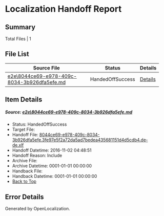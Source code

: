 # <a name='report-top'></a> Localization Handoff Report

## Summary
 Total Files | 1

## File List
 Source File | Status | Details 
 ----------- | ------ | ------- 
 [e2e\8044ce69-e978-409c-8034-3b926dfa5efe.md](https://github.com/OpenLocalizationTestOrg/ol-test0/blob/0d572a241e03326f688222e84ea126d92d069814/e2e/8044ce69-e978-409c-8034-3b926dfa5efe.md) | HandedOffSuccess | [Details](#adda98d014b35031c8954f03e9f5eb33c70e565b1)

## Item Details
##### <a name='adda98d014b35031c8954f03e9f5eb33c70e565b1'></a> Source: [e2e\8044ce69-e978-409c-8034-3b926dfa5efe.md](https://github.com/OpenLocalizationTestOrg/ol-test0/blob/0d572a241e03326f688222e84ea126d92d069814/e2e/8044ce69-e978-409c-8034-3b926dfa5efe.md)
* Status: HandedOffSuccess
* Target File: 
* Handoff File: [8044ce69-e978-409c-8034-3b926dfa5efe.3fe97e5f2a72da5ad7bedea435681151d4d5cdb4.de-de.xlf](https://github.com/OpenLocalizationTestOrg/ol-test0-handoff/blob/6817b92a92b256b6df79def4fdce8d4c5769c8bd/ol-handoff/OpenLocalizationTestOrg/ol-test0-dede/yufeih/ht/8044ce69-e978-409c-8034-3b926dfa5efe.3fe97e5f2a72da5ad7bedea435681151d4d5cdb4.de-de.xlf)
* Handoff Datetime: 2016-11-02 04:48:51
* Handoff Reason: Include
* Archive File: 
* Archive Datetime: 0001-01-01 00:00:00
* Handback File: 
* Handback Datetime: 0001-01-01 00:00:00
* [Back to Top](#report-top)


## Error Details

Generated by OpenLocalization.
